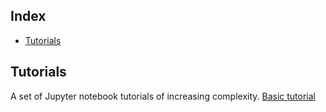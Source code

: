 ## Index ##

* [Tutorials](#Tutorials)

## Tutorials ##

A set of Jupyter notebook tutorials of increasing complexity.
[Basic tutorial](basic_tutorial.ipynb)
